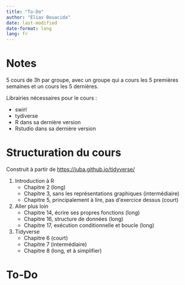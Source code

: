 ```yaml
---
title: "To-Do"
author: "Elias Bouacida"
date: last-modified
date-format: long
lang: fr
---
```


# Notes

5 cours de 3h par groupe, avec un groupe qui a cours les 5 premières semaines et un cours les 5 dernières.

Librairies nécessaires pour le cours :

- swirl
- tydiverse
- R dans sa dernière version
- Rstudio dans sa dernière version

# Structuration du cours

Construit à partir de <https://juba.github.io/tidyverse/>

1. Introduction à R
    - Chapitre 2 (long)
    - Chapitre 3, sans les représentations graphiques (intermédiaire)
    - Chapitre 5, principalement à lire, pas d'exercice dessus (court)
2. Aller plus loin
    - Chapitre 14, écrire ses propres fonctions (long)
    - Chapitre 16, structure de données (long)
    - Chapitre 17, exécution conditionnelle et boucle (long)
3. Tidyverse
    - Chapitre 6 (court)
    - Chapitre 7 (intermédiaire)
    - Chapitre 8 (long, et à simplifier)

# To-Do